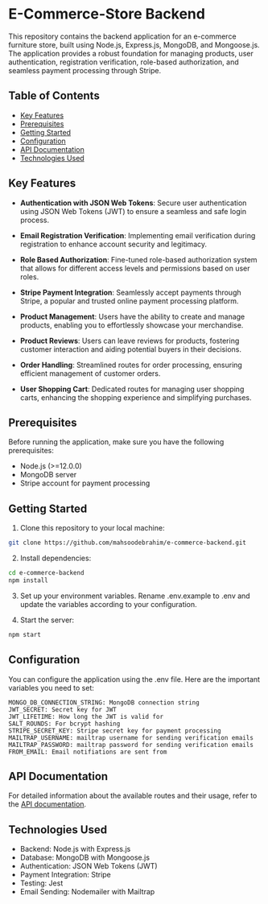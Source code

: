 # E-Commerce-Store Backend

This repository contains the backend application for an e-commerce furniture store, built using Node.js, Express.js, MongoDB, and Mongoose.js. The application provides a robust foundation for managing products, user authentication, registration verification, role-based authorization, and seamless payment processing through Stripe.

## Table of Contents

- [Key Features](#key-features)
- [Prerequisites](#prerequisites)
- [Getting Started](#getting-started)
- [Configuration](#configuration)
- [API Documentation](#api-documentation)
- [Technologies Used](#technologies-used)

## Key Features

- **Authentication with JSON Web Tokens**: Secure user authentication using JSON Web Tokens (JWT) to ensure a seamless and safe login process.

- **Email Registration Verification**: Implementing email verification during registration to enhance account security and legitimacy.

- **Role Based Authorization**: Fine-tuned role-based authorization system that allows for different access levels and permissions based on user roles.

- **Stripe Payment Integration**: Seamlessly accept payments through Stripe, a popular and trusted online payment processing platform.

- **Product Management**: Users have the ability to create and manage products, enabling you to effortlessly showcase your merchandise.

- **Product Reviews**: Users can leave reviews for products, fostering customer interaction and aiding potential buyers in their decisions.

- **Order Handling**: Streamlined routes for order processing, ensuring efficient management of customer orders.

- **User Shopping Cart**: Dedicated routes for managing user shopping carts, enhancing the shopping experience and simplifying purchases.

## Prerequisites

Before running the application, make sure you have the following prerequisites:

- Node.js (>=12.0.0)
- MongoDB server
- Stripe account for payment processing

## Getting Started

1. Clone this repository to your local machine:

```bash
git clone https://github.com/mahsoodebrahim/e-commerce-backend.git
```

2. Install dependencies:

```bash
cd e-commerce-backend
npm install
```

3. Set up your environment variables. Rename .env.example to .env and update the variables according to your configuration.

4. Start the server:

```bash
npm start
```

## Configuration

You can configure the application using the .env file. Here are the important variables you need to set:

    MONGO_DB_CONNECTION_STRING: MongoDB connection string
    JWT_SECRET: Secret key for JWT
    JWT_LIFETIME: How long the JWT is valid for
    SALT_ROUNDS: For bcrypt hashing
    STRIPE_SECRET_KEY: Stripe secret key for payment processing
    MAILTRAP_USERNAME: mailtrap username for sending verification emails
    MAILTRAP_PASSWORD: mailtrap password for sending verification emails
    FROM_EMAIL: Email notifiations are sent from

## API Documentation

For detailed information about the available routes and their usage, refer to the [API documentation](https://documenter.getpostman.com/view/20359081/2s9Xy5KpzT).

## Technologies Used

- Backend: Node.js with Express.js
- Database: MongoDB with Mongoose.js
- Authentication: JSON Web Tokens (JWT)
- Payment Integration: Stripe
- Testing: Jest
- Email Sending: Nodemailer with Mailtrap
